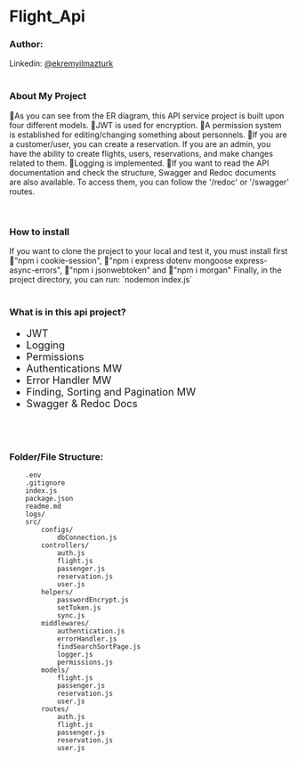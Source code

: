 # Flight_Api

### Author:
Linkedin: [@ekremyilmazturk](https://www.linkedin.com/in/ekrem-yilmazturk/)
<br>
<br>

<h3>About My Project</h3>
<p> 📌As you can see from the ER diagram, this API service project is built upon four different models. 📌JWT is used for encryption.  📌A permission system is established for editing/changing something about personnels. 📌If you are a customer/user, you can create a reservation. If you are an admin, you have the ability to create flights, users, reservations, and make changes related to them. 📌Logging is implemented. 📌If you want to read the API documentation and check the structure, Swagger and Redoc documents are also available. To access them, you can follow the '/redoc' or '/swagger' routes.  </p>
<br>

<h3>How to install</h3>
If you want to clone the project to your local and test it, you must install first 📌"npm i cookie-session",  
📌"npm i express dotenv mongoose express-async-errors",  📌"npm i jsonwebtoken" and 📌"npm i morgan"
Finally, in the project directory, you can run:  `nodemon index.js`
<br>
<br>

<h3>What is in this api project?</h3>
<ul style="font-size: 18px;">
  <li>JWT</li>
  <li>Logging</li>
  <li>Permissions</li>
  <li>Authentications MW</li>
  <li>Error Handler MW</li>
  <li>Finding, Sorting and Pagination MW</li>
  <li>Swagger & Redoc Docs</li>
</ul>
<br>
<br>

### Folder/File Structure:

```
    .env
    .gitignore
    index.js
    package.json
    readme.md
    logs/
    src/
        configs/
            dbConnection.js
        controllers/
            auth.js
            flight.js
            passenger.js
            reservation.js
            user.js
        helpers/
            passwordEncrypt.js
            setToken.js
            sync.js
        middlewares/
            authentication.js
            errorHandler.js
            findSearchSortPage.js
            logger.js
            permissions.js
        models/
            flight.js
            passenger.js
            reservation.js
            user.js
        routes/
            auth.js
            flight.js
            passenger.js
            reservation.js
            user.js
```

